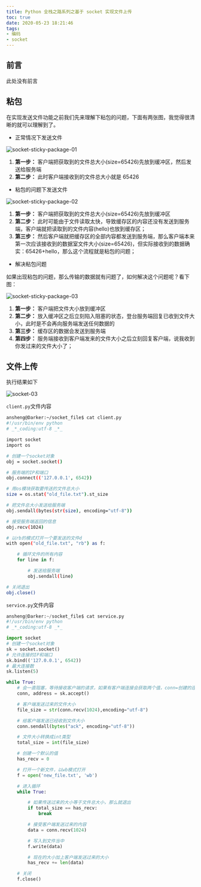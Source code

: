 ```yaml
---
title: Python 全栈之路系列之基于 socket 实现文件上传
toc: true
date: 2020-05-23 18:21:46
tags:
- 编码
- socket
---
```


## 前言

此处没有前言

## 粘包

在实现发送文件功能之前我们先来理解下粘包的问题，下面有两张图，我觉得很清晰的就可以理解到了。

- 正常情况下发送文件

![socket-sticky-package-01](https://blog.ansheng.me/images/2016/12/1483021785.png)

1. **第一步：** 客户端把获取到的文件总大小(size=65426)先放到缓冲区，然后发送给服务端
2. **第二步：** 此时客户端接收到的文件总大小就是 65426

- 粘包的问题下发送文件

![socket-sticky-package-02](https://blog.ansheng.me/images/2016/12/1483021810.png)

1. **第一步：** 客户端把获取到的文件总大小(size=65426)先放到缓冲区
2. **第二步：** 此时可能由于文件读取太快，导致缓存区的内容还没有发送到服务端，客户端就把读取到的文件内容(hello)也放到缓存区；
3. **第三步：** 然后客户端就把缓存区的全部内容都发送到服务端，那么客户端本来第一次应该接收到的数据室文件大小(size=65426)，但实际接收到的数据确实：65426+hello，那么这个流程就是粘包的问题；

- 解决粘包问题

如果出现粘包的问题，那么传输的数据就有问题了，如何解决这个问题呢？看下图：

![socket-sticky-package-03](https://blog.ansheng.me/images/2016/12/1483021831.png)

1. **第一步：** 客户端把文件大小放到缓冲区
2. **第二步：** 放入缓冲区之后立刻陷入阻塞的状态，登台服务端回复已收到文件大小，此时是不会再向服务端发送任何数据的
3. **第三步：** 缓存区的数据会发送到服务端
4. **第四步：** 服务端接收到客户端发来的文件大小之后立刻回复客户端，说我收到你发过来的文件大小了；

## 文件上传

执行结果如下

![socket-03](https://blog.ansheng.me/images/2016/12/1483021854.png)

`client.py`文件内容

```bash
ansheng@Darker:~/socket_file$ cat client.py
#!/usr/bin/env python
# _*_coding:utf-8 _*_

import socket
import os

# 创建一个socket对象
obj = socket.socket()

# 服务端的IP和端口
obj.connect(('127.0.0.1', 6542))

# 用os模块获取要传送的文件总大小
size = os.stat("old_file.txt").st_size

# 把文件总大小发送给服务端
obj.sendall(bytes(str(size), encoding="utf-8"))

# 接受服务端返回的信息
obj.recv(1024)

# 以rb的模式打开一个要发送的文件d
with open("old_file.txt", "rb") as f:

    # 循环文件的所有内容
    for line in f:

        # 发送给服务端
        obj.sendall(line)

# 关闭退出
obj.close()
```

`service.py`文件内容

```Python
ansheng@Darker:~/socket_file$ cat service.py
#!/usr/bin/env python
# _*_coding:utf-8 _*_

import socket
# 创建一个socket对象
sk = socket.socket()
# 允许连接的IP和端口
sk.bind(('127.0.0.1', 6542))
# 最大连接数
sk.listen(5)

while True:
    # 会一直阻塞，等待接收客户端的请求，如果有客户端连接会获取两个值，conn=创建的连接，address=客户端的IP和端口
    conn, address = sk.accept()

    # 客户端发送过来的文件大小
    file_size = str(conn.recv(1024),encoding="utf-8")

    # 给客户端发送已经收到文件大小
    conn.sendall(bytes("ack", encoding="utf-8"))

    # 文件大小转换成int类型
    total_size = int(file_size)

    # 创建一个默认的值
    has_recv = 0

    # 打开一个新文件，以wb模式打开
    f = open('new_file.txt', 'wb')

    # 进入循环
    while True:

        # 如果传送过来的大小等于文件总大小，那么就退出
        if total_size == has_recv:
            break

        # 接受客户端发送过来的内容
        data = conn.recv(1024)

        # 写入到文件当中
        f.write(data)

        # 现在的大小加上客户端发送过来的大小
        has_recv += len(data)

    # 关闭
    f.close()
```